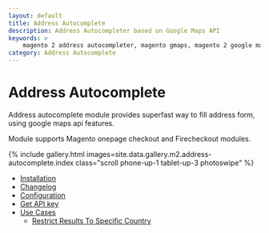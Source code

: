 ```yaml
---
layout: default
title: Address Autocomplete
description: Address Autocompleter based on Google Maps API
keywords: >
    magento 2 address autocompleter, magento gmaps, magento 2 google maps
category: Address Autocomplete
---
```


# Address Autocomplete

Address autocomplete module provides superfast way to fill address form, using
google maps api features.

Module supports Magento onepage checkout and Firecheckout modules.

{% include gallery.html images=site.data.gallery.m2.address-autocomplete.index class="scroll phone-up-1 tablet-up-3 photoswipe" %}

- [Installation](installation/)
- [Changelog](changelog/)
- [Configuration](configuration/)
- [Get API key](get-api-key/)
- [Use Cases](use-cases/)
    - [Restrict Results To Specific Country](use-cases/#restrict-results-to-specific-country)
